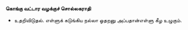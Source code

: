 **கொங்கு வட்டார வழக்குச் சொல்லகராதி**
- உதறிவிடுதல். எள்ளுக் கடுங்கிய நல்லா ஓதறனு அப்பதான்எள்ளு கீழ உழுகும்.

